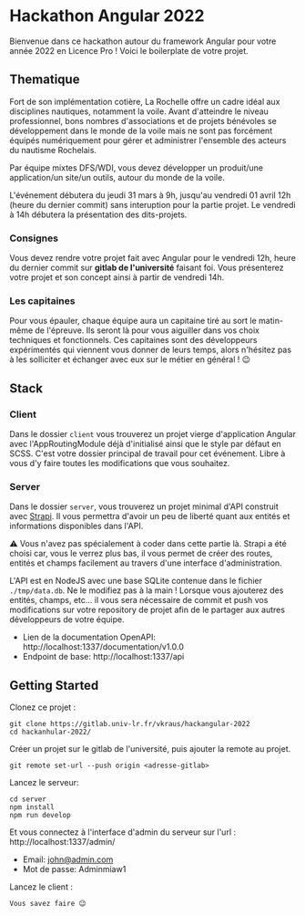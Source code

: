 # Hackathon Angular 2022

Bienvenue dans ce hackathon autour du framework Angular pour votre année 2022 en Licence Pro !
Voici le boilerplate de votre projet.

## Thematique
Fort de son implémentation cotière, La Rochelle offre un cadre idéal aux disciplines nautiques, notamment la voile. Avant d'atteindre le niveau professionnel, bons nombres d'associations et de projets bénévoles se développement dans le monde de la voile mais ne sont pas forcément équipés numériquement pour gérer et administrer l'ensemble des acteurs du nautisme Rochelais.

Par équipe mixtes DFS/WDI, vous devez développer un produit/une application/un site/un outils, autour du monde de la voile.

L'événement débutera du jeudi 31 mars à 9h, jusqu'au vendredi 01 avril 12h (heure du dernier commit) sans interuption pour la partie projet. Le vendredi à 14h débutera la présentation des dits-projets.

### Consignes
Vous devez rendre votre projet fait avec Angular pour le vendredi 12h, heure du dernier commit sur **gitlab de l'université** faisant foi.
Vous présenterez votre projet et son concept ainsi à partir de vendredi 14h.

### Les capitaines

Pour vous épauler, chaque équipe aura un capitaine tiré au sort le matin-même de l'épreuve. Ils seront là pour vous aiguiller dans vos choix techniques et fonctionnels. Ces capitaines sont des développeurs expérimentés qui viennent vous donner de leurs temps, alors n'hésitez pas à les solliciter et échanger avec eux sur le métier en général ! 😉

## Stack

### Client

Dans le dossier `client` vous trouverez un projet vierge d'application Angular avec l'AppRoutingModule déjà d'initialisé ainsi que le style par défaut en SCSS.
C'est votre dossier principal de travail pour cet événement. Libre à vous d'y faire toutes les modifications que vous souhaitez.

### Server

Dans le dossier `server`, vous trouverez un projet minimal d'API construit avec [Strapi](https://strapi.io/). Il vous permettra d'avoir un peu de liberté quant aux entités et informations disponibles dans l'API.

⚠️ Vous n'avez pas spécialement à coder dans cette partie là. Strapi a été choisi car, vous le verrez plus bas, il vous permet de créer des routes, entités et champs facilement au travers d'une interface d'administration. 

L'API est en NodeJS avec une base SQLite contenue dans le fichier `./tmp/data.db`. Ne le modifiez pas à la main !
Lorsque vous ajouterez des entités, champs, etc... il vous sera nécessaire de commit et push vos modifications sur votre repository de projet afin de le partager aux autres développeurs de votre équipe.

- Lien de la documentation OpenAPI: http://localhost:1337/documentation/v1.0.0
- Endpoint de base: http://localhost:1337/api

## Getting Started

Clonez ce projet : 
```
git clone https://gitlab.univ-lr.fr/vkraus/hackangular-2022
cd hackanhular-2022/
```

Créer un projet sur le gitlab de l'université, puis ajouter la remote au projet.
```
git remote set-url --push origin <adresse-gitlab>
```

Lancez le serveur:
```
cd server
npm install
npm run develop
```
Et vous connectez à l'interface d'admin du serveur sur l'url : http://localhost:1337/admin/

- Email: john@admin.com
- Mot de passe: Adminmiaw1

Lancez le client : 
```
Vous savez faire 😉
```